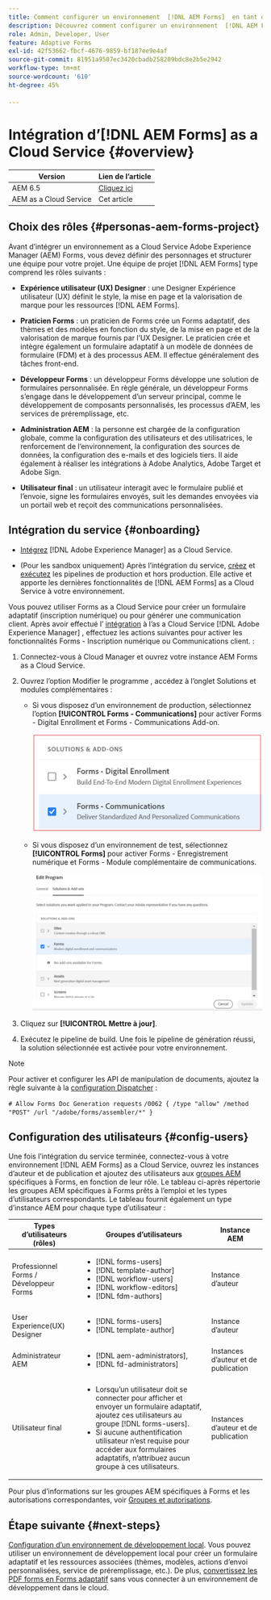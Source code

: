 ```yaml
---
title: Comment configurer un environnement  [!DNL AEM Forms]  en tant qu’environnement de service cloud ?
description: Découvrez comment configurer un environnement  [!DNL AEM Forms] as a Cloud Service.
role: Admin, Developer, User
feature: Adaptive Forms
exl-id: 42f53662-fbcf-4676-9859-bf187ee9e4af
source-git-commit: 81951a9507ec3420cbadb258209bdc8e2b5e2942
workflow-type: tm+mt
source-wordcount: '610'
ht-degree: 45%

---
```


# Intégration d’[!DNL AEM Forms] as a Cloud Service {#overview}

| Version | Lien de l’article |
| -------- | ---------------------------- |
| AEM 6.5 | [Cliquez ici](https://experienceleague.adobe.com/docs/experience-manager-65/forms/install-aem-forms/osgi-installation/installing-configuring-aem-forms-osgi.html?lang=fr) |
| AEM as a Cloud Service | Cet article |


## Choix des rôles {#personas-aem-forms-project}

<!-- When you sign up for the service, Adobe creates an Organization identifier for your company in the Adobe Identity Management System (IMS), where your users and their permissions can be managed. So, --> Avant d’intégrer un environnement as a Cloud Service Adobe Experience Manager (AEM) Forms, vous devez définir des personnages et structurer une équipe pour votre projet. Une équipe de projet [!DNL AEM Forms] type comprend les rôles suivants :

* **Expérience utilisateur (UX) Designer** : une Designer Expérience utilisateur (UX) définit le style, la mise en page et la valorisation de marque pour les ressources [!DNL AEM Forms].

* **Praticien Forms** : un praticien de Forms crée un Forms adaptatif, des thèmes et des modèles en fonction du style, de la mise en page et de la valorisation de marque fournis par l’UX Designer. Le praticien crée et intègre également un formulaire adaptatif à un modèle de données de formulaire (FDM) et à des processus AEM. Il effectue généralement des tâches front-end.

* **Développeur Forms** : un développeur Forms développe une solution de formulaires personnalisée. En règle générale, un développeur Forms s’engage dans le développement d’un serveur principal, comme le développement de composants personnalisés, les processus d’AEM, les services de préremplissage, etc.

* **Administration AEM** : la personne est chargée de la configuration globale, comme la configuration des utilisateurs et des utilisatrices, le renforcement de l’environnement, la configuration des sources de données, la configuration des e-mails et des logiciels tiers. Il aide également à réaliser les intégrations à Adobe Analytics, Adobe Target et Adobe Sign.

* **Utilisateur final** : un utilisateur interagit avec le formulaire publié et l’envoie, signe les formulaires envoyés, suit les demandes envoyées via un portail web et reçoit des communications personnalisées.

<!-- While onboarding to the service, assign the following AEM groups to [!DNL AEM Forms] as a Cloud Service based on their role:

| User type | AEM group |
|---|---|
| Form Practitioner | forms-users (AEM Forms Users), template-authors, workflow-user, workflow-editors, and fdm-author  |
| UX Designer| forms-users, template-authors|
| End-User| <ul> <li>When a user must login to view and submit an Adaptive Form, add such users to forms-users group. </li> <li>When no user authentication is required to access Adaptive Forms, do not assign any group to such users. </li> </ul>| -->

## Intégration du service {#onboarding}

* [Intégrez](https://experienceleague.adobe.com/docs/experience-manager-cloud-service/content/onboarding/journey/overview.html?lang=fr) [!DNL Adobe Experience Manager] as a Cloud Service.

* (Pour les sandbox uniquement) Après l’intégration du service, [créez](https://experienceleague.adobe.com/docs/experience-manager-cloud-manager/content/using/pipelines/production-pipelines.html?lang=en) et [exécutez](https://experienceleague.adobe.com/docs/experience-manager-cloud-manager/content/using/code-deployment.html?lang=fr) les pipelines de production et hors production. Elle active et apporte les dernières fonctionnalités de [!DNL AEM Forms] as a Cloud Service à votre environnement.

Vous pouvez utiliser Forms as a Cloud Service pour créer un formulaire adaptatif (inscription numérique) ou pour générer une communication client. Après avoir effectué l’ [intégration](https://experienceleague.adobe.com/docs/experience-manager-cloud-service/content/onboarding/journey/overview.html?lang=fr) à l’as a Cloud Service [!DNL Adobe Experience Manager] , effectuez les actions suivantes pour activer les fonctionnalités Forms - Inscription numérique ou Communications client. <!--You can also enable both the features--> :

1. Connectez-vous à Cloud Manager et ouvrez votre instance AEM Forms as a Cloud Service.
1. Ouvrez l’option Modifier le programme , accédez à l’onglet Solutions et modules complémentaires :

   * Si vous disposez d’un environnement de production, sélectionnez l’option **[!UICONTROL Forms - Communications]** pour activer Forms - Digital Enrollment et Forms - Communications Add-on.

     ![Communications](assets/communications.png)

   <!-- If you have already enabled the **[!UICONTROL Forms - Digital Enrollment]** option, then select the **[!UICONTROL Forms - Communications Add-On]** option. ![Addon](assets/add-on.png) -->

   * Si vous disposez d’un environnement de test, sélectionnez **[!UICONTROL Forms]** pour activer Forms - Enregistrement numérique et Forms - Module complémentaire de communications.

     ![ &lbrace;Form-Digital Enrollment selection](assets/forms-digital-enrollment1.png)


1. Cliquez sur **[!UICONTROL Mettre à jour]**.
1. Exécutez le pipeline de build. Une fois le pipeline de génération réussi, la solution sélectionnée est activée pour votre environnement.

>[!NOTE]
>
> Pour activer et configurer les API de manipulation de documents, ajoutez la règle suivante à la [configuration Dispatcher](setup-local-development-environment.md#forms-specific-rules-to-dispatcher) :
>
> `# Allow Forms Doc Generation requests`
> `/0062 { /type "allow" /method "POST" /url "/adobe/forms/assembler/*" }`

## Configuration des utilisateurs {#config-users}

Une fois l’intégration du service terminée, connectez-vous à votre environnement [!DNL AEM Forms] as a Cloud Service, ouvrez les instances d’auteur et de publication et ajoutez des utilisateurs aux [groupes AEM](https://experienceleague.adobe.com/docs/experience-manager-learn/cloud-service/accessing/aem-users-groups-and-permissions.html?lang=fr#accessing) spécifiques à Forms, en fonction de leur rôle. Le tableau ci-après répertorie les groupes AEM spécifiques à Forms prêts à l’emploi et les types d’utilisateurs correspondants. Le tableau fournit également un type d’instance AEM pour chaque type d’utilisateur :

| Types d’utilisateurs (rôles) | Groupes d’utilisateurs | Instance AEM |
|---|---|---|
| Professionnel Forms / Développeur Forms | <ul> <li> [!DNL forms-users] </li><li> [!DNL template-author] </li><li> [!DNL workflow-users] </li><li> [!DNL workflow-editors] </li><li> [!DNL fdm-authors] </li></ul> | Instance d’auteur |
| User Experience(UX) Designer | <ul> <li> [!DNL forms-users]</li><li> [!DNL template-author] </li></ul> | Instance d’auteur |
| Administrateur AEM | <ul> <li>[!DNL aem-administrators],</li> <li>[!DNL fd-administrators] </li> </ul> | Instances d’auteur et de publication |
| Utilisateur final | <ul> <li>Lorsqu’un utilisateur doit se connecter pour afficher et envoyer un formulaire adaptatif, ajoutez ces utilisateurs au groupe [!DNL forms-users]. </li> <li>Si aucune authentification utilisateur n’est requise pour accéder aux formulaires adaptatifs, n’attribuez aucun groupe à ces utilisateurs. </li> </ul> | Instances d’auteur et de publication |

Pour plus d’informations sur les groupes AEM spécifiques à Forms et les autorisations correspondantes, voir [Groupes et autorisations](forms-groups-privileges-tasks.md).

<!-- You can also create  [user groups](https://experienceleague.adobe.com/docs/experience-manager-learn/cloud-service/accessing/aem-users-groups-and-permissions.html#accessing) specific  to your organization, assign policies, and [users](https://experienceleague.adobe.com/docs/experience-manager-learn/cloud-service/accessing/aem-users-groups-and-permissions.html#accessing) to the groups. The policies help control permissions of the users that are part of the group. For information a -->

## Étape suivante {#next-steps}

[Configuration d’un environnement de développement local](setup-local-development-environment.md). Vous pouvez utiliser un environnement de développement local pour créer un formulaire adaptatif et les ressources associées (thèmes, modèles, actions d’envoi personnalisées, service de préremplissage, etc.). De plus, [convertissez les PDF forms en Forms adaptatif](https://experienceleague.adobe.com/docs/aem-forms-automated-conversion-service/using/introduction.html?lang=fr) sans vous connecter à un environnement de développement dans le cloud.

<!-- ### Business unit and end-users {#business-unit-and-end-users}

| Role| Organization| Description|
|-----|-------|-----|
| UX Designer                  | Customer/System Integrator/Partner | Defines user experience design (style, layout, branding) as per organizational requirements for Adaptive Forms to allow AEM Forms practitioners to design the corresponding themes and templates.                                     |
| Forms Practitioner           | Customer                           | Authors Adaptive Forms, creates Form Data Model integrations, and creates business workflows using the Experience Manager Workflows. Typically undertakes the front-end work.                                                         |
| Business Executive - Digital | Customer                           | Responsible for business unit's product marketing strategy and revenues, main business stakeholders for digital use cases, solutions, and service offerings for the end-users, signs off on the use case implementation and delivery. |
| Customer Experience Lead     | Customer                           | Business user persona. Authors, personalizes and updates Adaptive Forms fields/rules/styling, identifies, and prioritizes business needs. Validates business use-case with SI/Partner developers/practitioners during UAT.            |
| Forms Back-Office User       | Customer                           | End-user internal to organization filling forms, participating in back-office Forms workflows such as review/approval of applications and so on.                                                                                            |
| Forms End-User               | External to customer               | Interacts with and submits the published form as end customer or citizen, signs submitted forms, tracks her applications through web portal, receives personalized interactive communications.                                        |

### Project team {#project-team}

| Role | Org | Description|
|-----|-----|-----|
| Experience Manager Administrator | System Integrator /Partner/Customer | Helps with overall installation, configures SSL certificates, configures data sources, email, and other third-party software, integrations like Adobe Analytics, Adobe Target, Automated Forms Conversion Services with Experience Manager instance. |
| Project Manager                  | System Integrator /Partner/Customer | Converts customer use-case into technical requirements, manages schedule/cost/scope for overall project.                                                                                                                                             |
| Product Owner                    | System Integrator /Partner/Customer | Prioritizes and evaluates scrum team's work for high-quality delivery on time.                                                                                                                                                                       |
| Scrum Master                     | System Integrator /Partner/Customer | Ensures agile values and processes in place to deliver on defined requirements as per prioritization by PO.                                                                                                                                          |
| Infrastructure / security expert | System Integrator /Partner/Customer | Provisions and configures best possible infrastructure, security controls and infra processes to address current and projected RASP requirements.                                                                                                    |
| Technical Architect              | System Integrator /Partner/Customer | Provides best high-level architecture and infrastructure guidance for use-case implementation and address RASP (Reliability, Availability, Scalability, and Performance) and security challenges.                                                    | -->

<!-- ## Onboard to the service {#onboarding}

[Onboard](https://experienceleague.adobe.com/docs/experience-manager-cloud-service/onboarding/home.html) to the [!DNL Adobe Experience Manager] as a Cloud Service. 

After you onboard the service, configure a [local development environment](setup-local-development-environment.md). 

Administrators are responsible for managing Adobe software and services for their organization. Administrators grant access to developers in their organization to connect and use your [!DNL AEM Forms] as a Cloud Service program. When an administrator is provisioned for an organization, the administrator receives an email with title 'You now have administrator rights to manage Adobe software and services for your organization'. If you are an administrator, check your mailbox for email with previously mentioned title and proceed to [add users](https://experienceleague.adobe.com/docs/experience-manager-cloud-service/security/ims-support.html?lang=en#onboarding-users-in-admin-console) by way of IMS and assign [form-specific groups](forms-groups-privileges-tasks.md) to users based on their role.

## Next step {#next-steps} -->

<!-- ## Prerequisites {#prerequisites}

If you are new to AEM as a cloud service, contact your Adobe representative to create an organization identifier for your company in the Adobe Identity Management System (IMS). Once Adobe has created an organization for your company, your designated administrator is added as the first member of the organization. The administrator can setup an [!DNL AEM Forms] as a Cloud Service instance. 

## Onboard and set up a new environment {#onboard-and-setup-a-new-environment}

Log in to Cloud Manager and create a program. After the program is ready, create environments, add developers or users to environments, and run the pipeline to get the latest version of [!DNL AEM Forms] as a Cloud Service and start developing for your environment. The detailed steps are:

1. Contact your Adobe representative to create an organization identifier for your company in the Adobe Identity Management System (IMS) and provide access to an administrator in your organization.
1. Configure [Automated Forms Conversion Service](https://experienceleague.adobe.com/docs/aem-forms-automated-conversion-service/using/configure-service.html?lang=en). After a configuration is complete, a profile for Automated Forms Conversion Service is available in [Admin Console](https://adminconsole.adobe.com/).

    If the service is not available, log in to [Admin Console](https://adminconsole.adobe.com/). Use Adobe ID of administrator provisioned to use Automated Forms Conversion Service to login. Do not use any other ID or Federated ID to login.
    1. Click **[!UICONTROL Automated Forms Conversion Service]** option.
    1. Click **[!UICONTROL New Profile]** in the Products tab.
    1. Specify **[!UICONTROL Name]**, **[!UICONTROL Display Name]**, and **[!UICONTROL Description]** for the profile. Click **[!UICONTROL Done]**. A profile is created. 
1. Log in to [Cloud Manager](https://experience.adobe.com/#/@marketinghub/experiencemanager) and [create a program](https://docs.adobe.com/content/help/en/experience-manager-cloud-service/onboarding/getting-access/cloud-service-programs/creating-a-program.html) for your organization.
1. [Create environments](https://experienceleague.adobe.com/docs/experience-manager-cloud-service/implementing/using-cloud-manager/manage-environments.html?lang=en#adding-environments) within your program.
1. Log in to [Admin console](https://docs.adobe.com/content/help/en/experience-manager-cloud-service/onboarding/what-is-required/add-users-roles.html) and add developers or users to your organization.
1. Run the [build pipeline](https://docs.adobe.com/content/help/en/experience-manager-cloud-manager/using/how-to-use/deploying-code.html). It brings latest [!DNL Experience Manager Forms] as a Cloud Service features to your environment.
1. [Start developing](https://docs.adobe.com/content/help/en/experience-manager-cloud-service/implementing/developing/aem-project-content-package-structure.html) and creating Adaptive Forms on [!DNL Experience Manager Forms] as a Cloud Service environment.
1. Configure the [local development environment](setup-local-development-environment.md) for rapid development

## Configure dispatcher caching {#caching}

You can make dispatcher caching related configuration changes to code on your local development instance and deploy the changes to your [!DNL AEM Forms] as a Cloud Service instance. For details, see [update dispatcher configuration](setup-local-development-environment.md).
 -->
